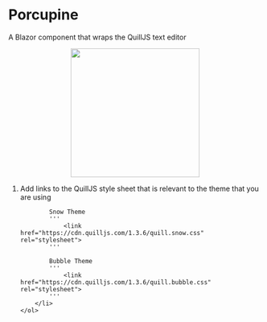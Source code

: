 # Porcupine
 A Blazor component that wraps the QuillJS text editor

 <p align="center">
	<img width="256" height="256" src="https://user-images.githubusercontent.com/9713177/217947860-3e629e3e-67c0-4478-9570-94948932bd1c.png" />
 </p>

<p>
	<ol>
		<li>
			Add links to the QuillJS style sheet that is relevant to the theme that you are using

			Snow Theme
			'''
				<link href="https://cdn.quilljs.com/1.3.6/quill.snow.css" rel="stylesheet">
			'''
			
			Bubble Theme
			'''
				<link href="https://cdn.quilljs.com/1.3.6/quill.bubble.css" rel="stylesheet">
			'''
		</li>
	</ol>
</p>